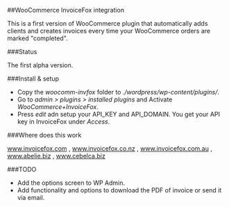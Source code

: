 ##WooCommerce InvoiceFox integration

This is a first version of WooCommerce plugin that automatically adds clients and creates invoices every time your WooCommerce orders are marked "completed".

###Status

The first alpha version. 

###Install & setup

* Copy the *woocomm-invfox* folder to *./wordpress/wp-content/plugins/*.
* Go to *admin > plugins > installed plugins* and Activate *WooCommerce+InvoiceFox*.
* Press *edit* adn setup your API_KEY and API_DOMAIN. You get your API key in InvoiceFox under *Access*. 
 
###Where does this work

www.invoicefox.com , www.invoicefox.co.nz , www.invoicefox.com.au , www.abelie.biz , www.cebelca.biz

###TODO

* Add the options screen to WP Admin. 
* Add functionality and options to download the PDF of invoice or send it via email. 

